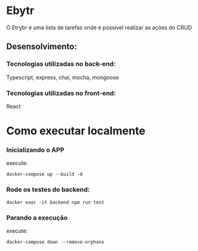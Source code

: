 # Ebytr
O Etrybr é uma lista de tarefas onde é possivel realizar as ações do CRUD


## Desensolvimento:
### Tecnologias utilizadas no back-end:
Typescript, express, chai, mocha, mongoose

### Tecnologias utilizadas no front-end:
React
# Como executar localmente

### Inicializando o APP
execute:
```
docker-compose up --build -d
```
### Rode os testes do backend:
```
docker exec -it backend npm run test
```

### Parando a execução
execute:
```
docker-compose down --remove-orphans
```